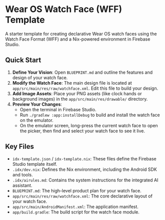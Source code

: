 # Wear OS Watch Face (WFF) Template

A starter template for creating declarative Wear OS watch faces using the Watch Face Format (WFF) and a Nix-powered environment in Firebase Studio.

## Quick Start

1.  **Define Your Vision**: Open `BLUEPRINT.md` and outline the features and design of your watch face.
2.  **Modify the Watch Face**: The main design file is located at `app/src/main/res/raw/watchface.xml`. Edit this file to build your design.
3.  **Add Image Assets**: Place your PNG assets (like clock hands or background images) in the `app/src/main/res/drawable/` directory.
4.  **Preview Your Changes**:
    * Open the terminal in Firebase Studio.
    * Run `./gradlew :app:installDebug` to build and install the watch face on the emulator.
    * On the emulator screen, long-press the current watch face to open the picker, then find and select your watch face to see it live.

## Key Files

-   `idx-template.json` / `idx-template.nix`: These files define the Firebase Studio template itself.
-   `.idx/dev.nix`: Defines the Nix environment, including the Android SDK and tools.
-   `.idx/airules.md`: Contains the system instructions for the integrated AI assistant.
-   `BLUEPRINT.md`: The high-level product plan for your watch face.
-   `app/src/main/res/raw/watchface.xml`: The core declarative layout of your watch face.
-   `app/src/main/AndroidManifest.xml`: The application manifest.
-   `app/build.gradle`: The build script for the watch face module.